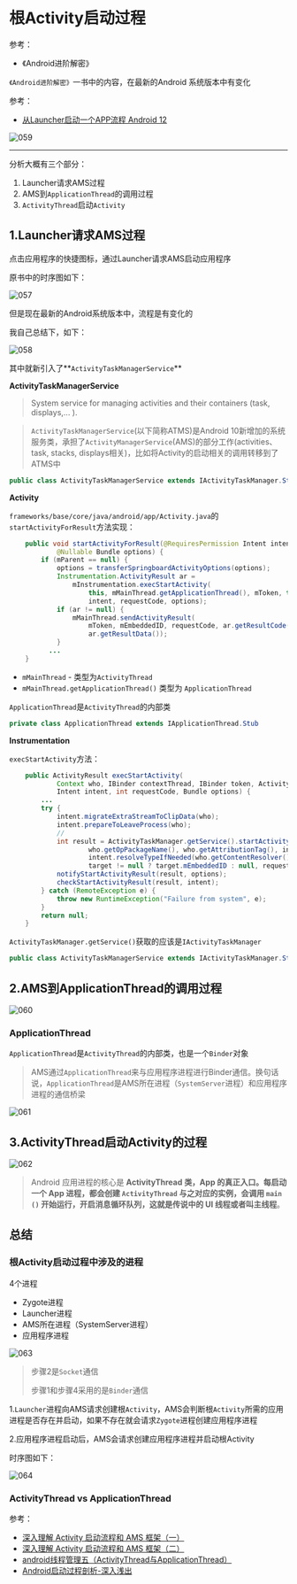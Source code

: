 # 根Activity启动过程

参考：

+ 《Android进阶解密》



`《Android进阶解密》`一书中的内容，在最新的Android 系统版本中有变化

参考：

+ [从Launcher启动一个APP流程 Android 12](https://blog.csdn.net/followYouself/article/details/125176288)



![059](https://github.com/winfredzen/Android-Basic/blob/master/Framework/images/059.png)





------

分析大概有三个部分：

1. Launcher请求AMS过程
2. AMS到`ApplicationThread`的调用过程
3. `ActivityThread`启动`Activity`



## 1.Launcher请求AMS过程

点击应用程序的快捷图标，通过Launcher请求AMS启动应用程序

原书中的时序图如下：

![057](https://github.com/winfredzen/Android-Basic/blob/master/Framework/images/057.png)

但是现在最新的Android系统版本中，流程是有变化的

我自己总结下，如下：

![058](https://github.com/winfredzen/Android-Basic/blob/master/Framework/images/058.png)

其中就新引入了**`ActivityTaskManagerService`**



**ActivityTaskManagerService**

> System service for managing activities and their containers (task, displays,... ).

> `ActivityTaskManagerService`(以下简称ATMS)是Android 10新增加的系统服务类，承担了`ActivityManagerService`(AMS)的部分工作(activities、task, stacks, displays相关)，比如将Activity的启动相关的调用转移到了ATMS中

```java
public class ActivityTaskManagerService extends IActivityTaskManager.Stub
```



**Activity**

`frameworks/base/core/java/android/app/Activity.java`的`startActivityForResult`方法实现：

```java
    public void startActivityForResult(@RequiresPermission Intent intent, int requestCode,
            @Nullable Bundle options) {
        if (mParent == null) {
            options = transferSpringboardActivityOptions(options);
            Instrumentation.ActivityResult ar =
                mInstrumentation.execStartActivity(
                    this, mMainThread.getApplicationThread(), mToken, this,
                    intent, requestCode, options);
            if (ar != null) {
                mMainThread.sendActivityResult(
                    mToken, mEmbeddedID, requestCode, ar.getResultCode(),
                    ar.getResultData());
            }
          ...
    }
```

+ `mMainThread` - 类型为`ActivityThread`
+ `mMainThread.getApplicationThread()` 类型为 `ApplicationThread`



`ApplicationThread`是`ActivityThread`的内部类

```java
private class ApplicationThread extends IApplicationThread.Stub
```



**Instrumentation**

`execStartActivity`方法：

```java
    public ActivityResult execStartActivity(
            Context who, IBinder contextThread, IBinder token, Activity target,
            Intent intent, int requestCode, Bundle options) {
        ...
        try {
            intent.migrateExtraStreamToClipData(who);
            intent.prepareToLeaveProcess(who);
          	//
            int result = ActivityTaskManager.getService().startActivity(whoThread,
                    who.getOpPackageName(), who.getAttributionTag(), intent,
                    intent.resolveTypeIfNeeded(who.getContentResolver()), token,
                    target != null ? target.mEmbeddedID : null, requestCode, 0, null, options);
            notifyStartActivityResult(result, options);
            checkStartActivityResult(result, intent);
        } catch (RemoteException e) {
            throw new RuntimeException("Failure from system", e);
        }
        return null;
    }
```

`ActivityTaskManager.getService()`获取的应该是`IActivityTaskManager`

```java
public class ActivityTaskManagerService extends IActivityTaskManager.Stub 
```



## 2.AMS到ApplicationThread的调用过程

![060](https://github.com/winfredzen/Android-Basic/blob/master/Framework/images/060.png)



### ApplicationThread

 `ApplicationThread`是`ActivityThread`的内部类，也是一个`Binder`对象

> AMS通过`ApplicationThread`来与应用程序进程进行Binder通信。换句话说，`ApplicationThread`是AMS所在进程（`SystemServer`进程）和应用程序进程的通信桥梁

![061](https://github.com/winfredzen/Android-Basic/blob/master/Framework/images/061.png)



## 3.ActivityThread启动Activity的过程

![062](https://github.com/winfredzen/Android-Basic/blob/master/Framework/images/062.png)



> Android 应用进程的核心是 **ActivityThread **类，App 的真正入口。每启动一个 App 进程，都会创建 `ActivityThread` 与之对应的实例，会调用 `main ()` 开始运行，开启消息循环队列，这就是传说中的 UI 线程或者叫**主线程**。



## 总结



### 根Activity启动过程中涉及的进程

4个进程

+ Zygote进程
+ Launcher进程
+ AMS所在进程（SystemServer进程）
+ 应用程序进程



![063](https://github.com/winfredzen/Android-Basic/blob/master/Framework/images/063.png)

> 步骤2是`Socket`通信
>
> 步骤1和步骤4采用的是`Binder`通信

1.`Launcher`进程向AMS请求创建根`Activity`，AMS会判断根`Activity`所需的应用进程是否存在并启动，如果不存在就会请求`Zygote`进程创建应用程序进程

2.应用程序进程启动后，AMS会请求创建应用程序进程并启动根Activity

时序图如下：

![064](https://github.com/winfredzen/Android-Basic/blob/master/Framework/images/064.png)



### ActivityThread vs ApplicationThread

参考：

+ [深入理解 Activity 启动流程和 AMS 框架（一）](https://my.oschina.net/u/3735058/blog/4468490)
+ [深入理解 Activity 启动流程和 AMS 框架（二）](https://my.oschina.net/u/3735058/blog/4468488)
+ [android线程管理五（ActivityThread与ApplicationThread）](https://blog.csdn.net/lu1024188315/article/details/75722420)
+ [Android启动过程剖析-深入浅出](https://juejin.cn/post/6844903630462517255#heading-6)



















